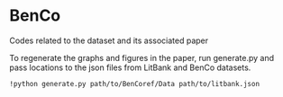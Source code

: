 # BenCo
Codes related to the dataset and its associated paper


To regenerate the graphs and figures in the paper, run generate.py and pass locations to the json files from LitBank and BenCo datasets.

```
!python generate.py path/to/BenCoref/Data path/to/litbank.json
```
